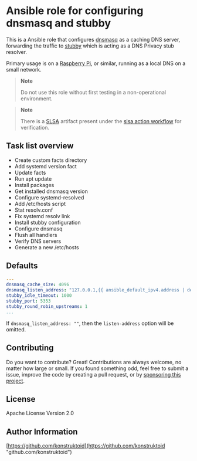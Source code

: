 # Ansible role for configuring dnsmasq and stubby

This is a Ansible role that configures [dnsmasq](https://dnsmasq.org/) as a
caching DNS server, forwarding the traffic to [stubby](https://github.com/getdnsapi/stubby)
which is acting as a DNS Privacy stub resolver.

Primary usage is on a [Raspberry Pi](https://www.raspberrypi.com/), or similar,
running as a local DNS on a small network.

> **Note**
>
> Do not use this role without first testing in a non-operational environment.

> **Note**
>
> There is a [SLSA](https://slsa.dev/) artifact present under the
> [slsa action workflow](https://github.com/konstruktoid/ansible-role-dns/actions/workflows/slsa.yml)
> for verification.

## Task list overview

- Create custom facts directory
- Add systemd version fact
- Update facts
- Run apt update
- Install packages
- Get installed dnsmasq version
- Configure systemd-resolved
- Add /etc/hosts script
- Stat resolv.conf
- Fix systemd resolv link
- Install stubby configuration
- Configure dnsmasq
- Flush all handlers
- Verify DNS servers
- Generate a new /etc/hosts

## Defaults

```yaml
---
dnsmasq_cache_size: 4096
dnsmasq_listen_address: "127.0.0.1,{{ ansible_default_ipv4.address | default(ansible_all_ipv4_addresses[0]) }}"
stubby_idle_timeout: 1000
stubby_port: 5353
stubby_round_robin_upstreams: 1
...
```

If `dnsmasq_listen_address: ""`, then the `listen-address` option will be
omitted.

## Contributing

Do you want to contribute? Great! Contributions are always welcome,
no matter how large or small. If you found something odd, feel free to submit a
issue, improve the code by creating a pull request, or by
[sponsoring this project](https://github.com/sponsors/konstruktoid).

## License

Apache License Version 2.0

## Author Information

[https://github.com/konstruktoid](https://github.com/konstruktoid "github.com/konstruktoid")
